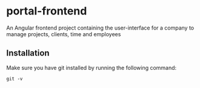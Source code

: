 # portal-frontend
An Angular frontend project containing the user-interface for a company to manage projects, clients, time and employees

## Installation
Make sure you have git installed by running the following command:

```
git -v
```
